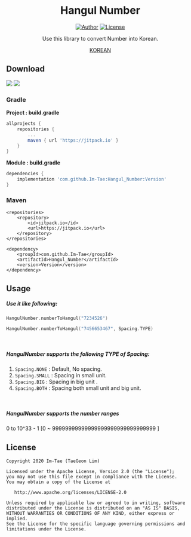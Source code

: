 <h1 align="center">Hangul Number</h1>

<p align="center">
  <a href="https://github.com/Im-Tae"><img alt="Author" src="https://img.shields.io/badge/author-Im--Tae-red.svg"/></a>
  <a href="https://opensource.org/licenses/Apache-2.0"><img alt="License" src="https://img.shields.io/badge/License-Apache%202.0-blue.svg"/></a>
</p>
<p align="center">  
Use this library to convert Number into Korean.</p>
<p align="center">
    <a href="https://github.com/Im-Tae/HangulNumber/blob/master/README.md">KOREAN<a/>
</p>




## Download

[![](https://jitci.com/gh/Im-Tae/HangulNumber/svg)](https://jitci.com/gh/Im-Tae/HangulNumber) [![](https://jitpack.io/v/Im-Tae/HangulNumber.svg)](https://jitpack.io/#Im-Tae/HangulNumber)

### Gradle

**Project : build.gradle**

```gradle
allprojects {
    repositories {
	    ...
	    maven { url 'https://jitpack.io' }
	}
}
```

**Module : build.gradle**

```gradle
dependencies {
    implementation 'com.github.Im-Tae:Hangul_Number:Version'
}
```



### Maven

```maven
<repositories>
	<repository>
		<id>jitpack.io</id>
		<url>https://jitpack.io</url>
	</repository>
</repositories>
```

```maven
<dependency>
	<groupId>com.github.Im-Tae</groupId>
	<artifactId>Hangul_Number</artifactId>
	<version>Version</version>
</dependency>
```



## Usage

##### Use it like following:

```kotlin
HangulNumber.numberToHangul("7234526")
```

```kotlin
HangulNumber.numberToHangul("7456653467", Spacing.TYPE)
```

</br>

##### HangulNumber supports the following TYPE of Spacing:



1. `Spacing.NONE` : Default, No spacing.
2. `Spacing.SMALL` : Spacing in small unit.
3. `Spacing.BIG` : Spacing in big unit .
4. `Spacing.BOTH` : Spacing both small unit and big unit.

</br>

##### HangulNumber supports the number ranges

0 to 10^33 - 1 [0 ~ 99999999999999999999999999999999 ]



## License

```
Copyright 2020 Im-Tae (TaeGeon Lim)

Licensed under the Apache License, Version 2.0 (the "License");
you may not use this file except in compliance with the License.
You may obtain a copy of the License at

   http://www.apache.org/licenses/LICENSE-2.0

Unless required by applicable law or agreed to in writing, software
distributed under the License is distributed on an "AS IS" BASIS,
WITHOUT WARRANTIES OR CONDITIONS OF ANY KIND, either express or implied.
See the License for the specific language governing permissions and
limitations under the License.
```

